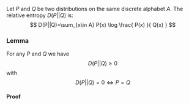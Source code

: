 Let $P$ and $Q$ be two distributions 
on the same discrete alphabet $A$.
The relative entropy $D(P||Q)$ is:
$$
D(P||Q)=\sum_{x\in A} P(x) \log \frac{ P(x) }{ Q(x) }
$$
### Lemma
For any $P$ and $Q$ we have 
$$
D(P||Q)\geq 0
$$
with 
$$
D(P||Q)=0\iff P=Q
$$
#### Proof

